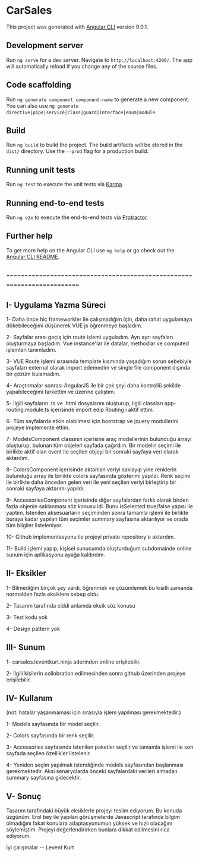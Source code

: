 # CarSales

This project was generated with [Angular CLI](https://github.com/angular/angular-cli) version 9.0.1.

## Development server

Run `ng serve` for a dev server. Navigate to `http://localhost:4200/`. The app will automatically reload if you change any of the source files.

## Code scaffolding

Run `ng generate component component-name` to generate a new component. You can also use `ng generate directive|pipe|service|class|guard|interface|enum|module`.

## Build

Run `ng build` to build the project. The build artifacts will be stored in the `dist/` directory. Use the `--prod` flag for a production build.

## Running unit tests

Run `ng test` to execute the unit tests via [Karma](https://karma-runner.github.io).

## Running end-to-end tests

Run `ng e2e` to execute the end-to-end tests via [Protractor](http://www.protractortest.org/).

## Further help

To get more help on the Angular CLI use `ng help` or go check out the [Angular CLI README](https://github.com/angular/angular-cli/blob/master/README.md).


## -----------------------------------------------------------------------

## I- Uygulama Yazma Süreci

1- Daha önce hiç frameworkler ile çalışmadığım için, daha rahat uygulamaya dökebileceğimi düşünerek VUE js öğrenmeye başladım.

2- Sayfalar arası geçiş için route işlemi uyguladım. Ayrı ayrı sayfaları oluşturmaya başladım. Vue instance'lar ile datalar, methodlar ve computed işlemleri tanımladım.

3- VUE Route işlemi sırasında template kısmında yaşadığım sorun sebebiyle sayfaları external olarak import edemedim ve single file component dışında bir çözüm bulamadım.

4- Araştırmalar sonrası AngularJS ile bir çok şeyi daha kontrollü şekilde yapabileceğimi farkettim ve üzerine çalıştım.

5- İlgili sayfaların .ts ve .html dosyalarını oluşturup, ilgili classları app-routing.module.ts içerisinde import edip Routing i aktif ettim.

6- Tüm sayfalarda etkin olabilmesi için bootstrap ve jquery modullerini projeye implemente ettim.

7- ModelsComponent classının içerisine araç modellerinin bulunduğu arrayi oluşturup, bulunan tüm objeleri sayfada çağırdım. Bir modelin seçimi ile birlikte aktif olan event ile seçilen objeyi bir sonraki sayfaya veri olarak aktardım.

8- ColorsComponent içerisinde aktarılan veriyi saklayıp yine renklerin bulunduğu array ile birlikte colors sayfasında gösterimi yapıldı. Renk seçimi ile birlikte daha önceden gelen veri ile yeni seçilen veriyi birleştirip bir sonraki sayfaya aktarımı yapıldı.

9- AccessoriesComponent içerisinde diğer sayfalardan farklı olarak birden fazla objenin saklanması söz konusu idi. Bunu isSelected true/false yapısı ile yaptım. İstenilen aksesuarların seçiminden sonra tamamla işlemi ile birlikte buraya kadar yapılan tüm seçimler summary sayfasına aktarılıyor ve orada tüm bilgiler listeleniyor.

10- Github implementasyonu ile projeyi private repository'e aktardım.

11- Build işlemi yapıp, kişisel sunucumda oluşturduğum subdomainde online sunum için aplikasyonu ayağa kaldırdım.

## II- Eksikler

1- Bilmediğim birçok şey vardı, öğrenmek ve çözümlemek bu kısıtlı zamanda normalden fazla eksiklere sebep oldu.

2- Tasarım tarafında ciddi anlamda eksik söz konusu

3- Test kodu yok

4- Design pattern yok 

## III- Sunum

1- carsales.leventkurt.ninja aderinden online erişilebilir.

2- İlgili kişilerin collobration edilmesinden sonra github üzerinden projeye erişilebilir.

## IV- Kullanım
(not: hatalar yaşanmaması için sırasıyla işlem yapılması gerekmektedir.)

1- Models sayfasında bir model seçilir.

2- Colors sayfasında bir renk seçilir.

3- Accessories sayfasında istenilen paketler seçilir ve tamamla işlemi ile son sayfada seçilen özellikler listelenir.

4- Yeniden seçim yapılmak istendiğinde models sayfasından başlanması gerekmektedir. Aksi senaryolarda önceki sayfalardaki verileri almadan summary sayfasına gidecektir.

## V- Sonuç

Tasarım tarafındaki büyük eksiklerle projeyi teslim ediyorum. Bu konuda üzgünüm. Erol bey ile yapılan görüşmelerde Javascript tarafında bilgim olmadığını fakat konulara adaptasyonumun yüksek ve hızlı olacağını söylemiştim. Projeyi değerlendirirken bunlara dikkat edilmesini rica ediyorum.

İyi çalışmalar -- Levent Kurt

